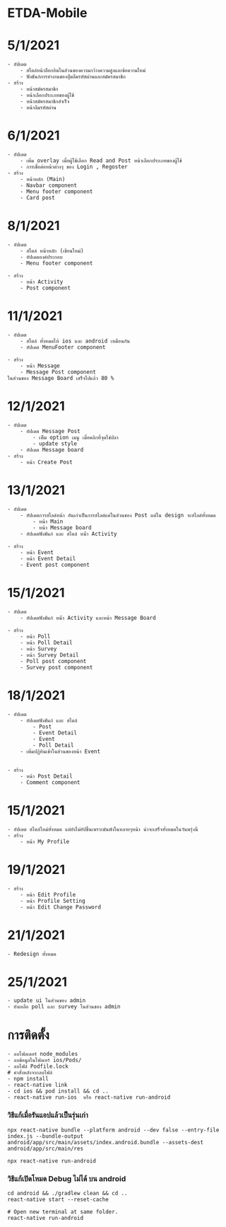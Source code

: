 # ETDA-Mobile

# 5/1/2021

    - อัปเดต
        - สไตล์หน้าล็อกอินในส่วนของความกว้างความสูงและข้อความใหม่
        - ฟังชันก์การทำงานของปุ่มลืมรหัสผ่านและสมัครสมาชิก
    - สร้าง
        - หน้าสมัครสมาชิก
        - หน้าเลือกประเภทของผู้ใช้
        - หน้าสมัครสมาชิกสำเร็จ
        - หน้าลืมรหัสผ่าน

# 6/1/2021

    - อัปเดต
        - เพิ่ม overlay เมื่อผู้ใช้เลือก Read and Post หน้าเลือกประเภทของผู้ใช้
        - การเชื่อต่อหน้าต่างๆ ของ Login , Regoster
    - สร้าง
        - หน้าหลัก (Main)
        - Navbar component
        - Menu footer component
        - Card post

# 8/1/2021

    - อัปเดต
        - สไตล์ หน้าหลัก (เขียนใหม่)
        - อัปเดตองค์ประกอบ
        - Menu footer component

    - สร้าง
        - หน้า Activity
        - Post component

# 11/1/2021

    - อัปเดต
        - สไตล์ ทั้งหมดให้ ios และ android เหมือนกัน
        - อัปเดต MenuFooter component

    - สร้าง
        - หน้า Message
        - Message Post component
    ในส่วนของ Message Board เสร็จไปแล้ว 80 %

# 12/1/2021

    - อัปเดต
        - อัปเดต Message Post
            - เพิีม option เมนู เมื่อคลิกที่จุดไข่ปลา
            - update style
        - อัปเดต Message board
    - สร้าง
        - หน้า Create Post

# 13/1/2021

    - อัปเดต
        - อัปเดตการสไลด์หน้า อันเก่าเป็นการสไลด์แค่ในส่วนของ Post แต่ใน design จะสไลด์ทั้งหมด
            - หน้า Main
            - หน้า Message board
        - อัปเดตฟังชันก์ และ สไตล์ หน่้า Activity

    - สร้าง
        - หน้า Event
        - หน้า Event Detail
        - Event post component

# 15/1/2021

    - อัปเดต
        - อัปเดตฟังชันก์ หน่้า Activity และหน้า Message Board

    - สร้าง
        - หน้า Poll
        - หน้า Poll Detail
        - หน้า Survey
        - หน้า Survey Detail
        - Poll post component
        - Survey post component

# 18/1/2021

    - อัปเดต
        - อัปเดตฟังชันก์ และ สไตล์
            - Post
            - Event Detail
            - Event
            - Poll Detail
        - เพิ่มปฏิทินเข้าในส่วนของหน้า Event


    - สร้าง
        - หน้า Post Detail
        - Comment component

# 15/1/2021

    - อัปเดต สไตล์ใหม่ทั้งหมด แต่ยังไม่อัปขึ้นเพราะมันพังในหลายๆหน้า น่าจะเสร็จทั้งหมดในวันพรุ่งนี้
    - สร้าง
        - หน้า My Profile

# 19/1/2021

    - สร้าง
        - หน้า Edit Profile
        - หน้า Profile Setting
        - หน้า Edit Change Password

# 21/1/2021

    - Redesign ทั้งหมด

# 25/1/2021

    - update ui ในส่วนของ admin 
    - ยังเหลือ poll และ survey ในส่วนของ admin





# การติดตั้ง
    - ลบโฟลเดอร์ node_modules 
    - ลบข้อมูลในโฟลเอร์ ios/Pods/
    - ลบไฟล์ Podfile.lock
    # คำสั่งหลังจากลบไฟล์
    - npm install
    - react-native link
    - cd ios && pod install && cd ..
    - react-native run-ios  หรือ react-native run-android


### วิธีแก้เมื่อรันแอปแล้วเป็นรุ่นเก่า
```
npx react-native bundle --platform android --dev false --entry-file index.js --bundle-output android/app/src/main/assets/index.android.bundle --assets-dest android/app/src/main/res

npx react-native run-android
```

### วิธีแก้เปิดโหมด Debug ไม่ได้ บน android
```
cd android && ./gradlew clean && cd ..
react-native start --reset-cache

# Open new terminal at same folder.
react-native run-android
```